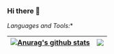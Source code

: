 ### Hi there 👋

*Languages and Tools:**  

| <a href="https://github.com/weihubeats/github-readme-stats"><img align="center" src="https://github-readme-stats.vercel.app/api?username=weihubeats&show_icons=true&include_all_commits=true&theme=buefy&hide_border=true" alt="Anurag's github stats" /></a> | <a href="https://github.com/weihubeats/github-readme-stats"><img align="center" src="https://github-readme-stats.vercel.app/api/top-langs/?username=weihubeats&layout=compact&theme=buefy&hide_border=true" /></a> |
| ------------- | ------------- |


